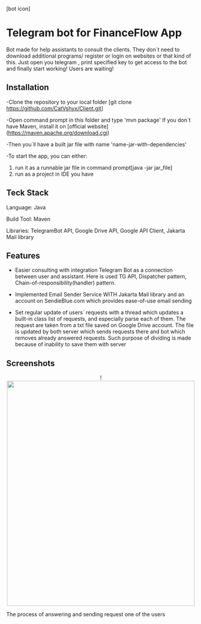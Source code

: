 [bot icon]
# Telegram bot for FinanceFlow App

Bot made for help assistants to consult the clients. They don`t need to download additional programs/ register or login on websites  or that kind of this. Just open you telegram , print specified key to get access to the bot and finally start working! Users are waiting!

## Installation

-Clone the repository to your local folder [git clone https://github.com/CatVshyx/Client.git]


-Open command prompt in this folder and type 'mvn package' If you don`t have Maven, install it on [official website] (https://maven.apache.org/download.cgi) 

-Then you`ll have a built jar file with name 'name-jar-with-dependencies'

-To start the app, you can either: 
1. run it as a runnable jar file in command prompt[java -jar jar_file]
2. run as a project in IDE you have 

## Teck Stack

Language: Java

Build Tool: Maven

Libraries: TelegramBot API, Google Drive API, Google API Client, Jakarta Mail library

## Features

- Easier consulting with integration Telegram Bot as a connection between user and assistant. Here is used TG API, Dispatcher pattern, Chain-of-responsibility(handler) pattern.

- Implemented Email Sender Service WITH Jakarta Mail library and an account on SendieBlue.com which provides ease-of-use email sending    

- Set regular update of users` requests with a thread which updates a built-in class list of requests, and especially parse each of them. The request are taken from a txt file saved on Google Drive account. The file is updated by both server which sends requests there and bot which removes already answered requests.  Such purpose of dividing is made because of inability to save them with server 
## Screenshots

<p align="center">!
<img src="https://user-images.githubusercontent.com/47032134/236805969-2bbc5658-bc5a-4e48-b1b5-daec601c8076.gif" width="500" height="600">

</p>


The process of answering and sending request one of the users
